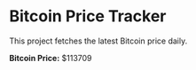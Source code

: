# Bitcoin Price Tracker

This project fetches the latest Bitcoin price daily.

**Bitcoin Price:** $113709
